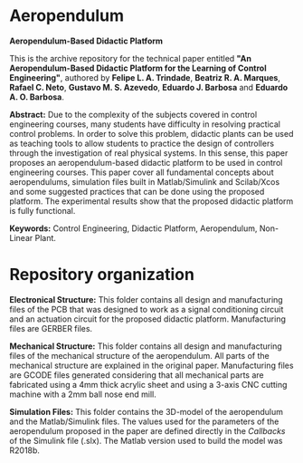 # Aeropendulum
**Aeropendulum-Based Didactic Platform**

This is the archive repository for the technical paper entitled **"An Aeropendulum-Based Didactic Platform for the Learning of Control Engineering"**, authored by **Felipe L. A. Trindade**, **Beatriz R. A. Marques**, **Rafael C. Neto**, **Gustavo M. S. Azevedo**, **Eduardo J. Barbosa** and **Eduardo A. O. Barbosa**.

**Abstract:** Due to the complexity of the subjects covered in control engineering courses, many students have difficulty in resolving practical control problems. In order to solve this problem, didactic plants can be used as teaching tools to allow students to practice the design of controllers through the investigation of real physical systems. In this sense, this paper proposes an aeropendulum-based didactic platform to be used in control engineering courses. This paper cover all fundamental concepts about aeropendulums, simulation files built in Matlab/Simulink and Scilab/Xcos and some suggested practices that can be done using the proposed platform. The experimental results show that the proposed didactic platform is fully functional.

**Keywords:** Control Engineering, Didactic Platform, Aeropendulum, Non-Linear Plant.

# Repository organization

**Electronical Structure:** This folder contains all design and manufacturing files of the PCB that was designed to work as a signal conditioning circuit and an actuation circuit for the proposed didactic platform. Manufacturing files are GERBER files.

**Mechanical Structure:** This folder contains all design and manufacturing files of the mechanical structure of the aeropendulum. All parts of the mechanical structure are explained in the original paper. Manufacturing files are GCODE files generated considering that all mechanical parts are fabricated using a 4mm thick acrylic sheet and using a 3-axis CNC cutting machine with a 2mm ball nose end mill.

**Simulation Files:** This folder contains the 3D-model of the aeropendulum and the Matlab/Simulink files. The values used for the parameters of the aeropendulum proposed in the paper are defined directly in the _Callbacks_ of the Simulink file (.slx). The Matlab version used to build the model was R2018b.
